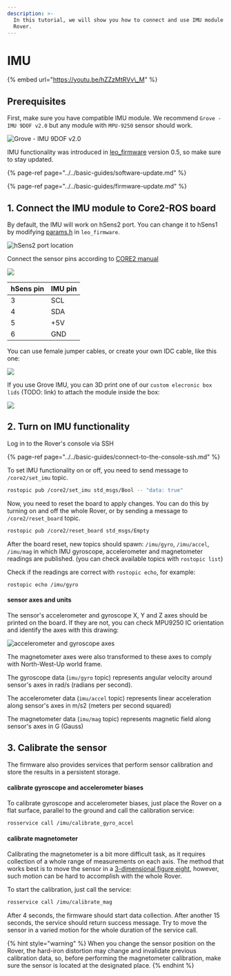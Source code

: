 ```yaml
---
description: >-
  In this tutorial, we will show you how to connect and use IMU module on your
  Rover.
---
```


# IMU

{% embed url="https://youtu.be/hZZzMtRVv\_M" %}

## Prerequisites

First, make sure you have compatible IMU module. We recommend `Grove - IMU 9DOF v2.0` but any module with `MPU-9250` sensor should work.

![Grove - IMU 9DOF v2.0](../../.gitbook/assets/image%20%2810%29.png)

IMU functionality was introduced in [leo\_firmware](https://github.com/LeoRover/leo_firmware/releases) version 0.5, so make sure to stay updated.

{% page-ref page="../../basic-guides/software-update.md" %}

{% page-ref page="../../basic-guides/firmware-update.md" %}

## 1. Connect the IMU module to Core2-ROS board

By default, the IMU will work on hSens2 port. You can change it to hSens1 by modifying [params.h](https://github.com/LeoRover/leo_firmware/blob/master/params.h) in `leo_firmware`. 

![hSens2 port location](../../.gitbook/assets/hsens2.png)

Connect the sensor pins according to [CORE2 manual](https://husarion.com/manuals/core2/#hsensor)

![](../../.gitbook/assets/image%20%2823%29.png)

| hSens pin | IMU pin |
| :--- | :--- |
| 3 | SCL |
| 4 | SDA |
| 5 | +5V |
| 6 | GND |

You can use female jumper cables, or create your own IDC cable, like this one:

![](../../.gitbook/assets/img_20191008_131640.jpg)

If you use Grove IMU, you can 3D print one of our `custom elecronic box lids` \(TODO: link\) to attach the module inside the box:

![](../../.gitbook/assets/image%20%2821%29.png)

## 2. Turn on IMU functionality

Log in to the Rover's console via SSH

{% page-ref page="../../basic-guides/connect-to-the-console-ssh.md" %}

To set IMU functionality on or off, you need to send message to `/core2/set_imu` topic.

```bash
rostopic pub /core2/set_imu std_msgs/Bool -- "data: true"
```

Now, you need to reset the board to apply changes. You can do this by turning on and off the whole Rover, or by sending a message to `/core2/reset_board` topic.

```bash
rostopic pub /core2/reset_board std_msgs/Empty
```

After the board reset, new topics should spawn: `/imu/gyro`, `/imu/accel`,  `/imu/mag` in which IMU gyroscope, accelerometer and magnetometer readings are published. \(you can check available topics with `rostopic list`\)

Check if the readings are correct with `rostopic echo`, for example:

```text
rostopic echo /imu/gyro
```

#### sensor axes and units

The sensor's accelerometer and gyroscope X, Y and Z axes should be printed on the board. If they are not, you can check MPU9250 IC orientation and identify the axes with this drawing:

![accelerometer and gyroscope axes](../../.gitbook/assets/image%20%2846%29.png)

The magnetometer axes were also transformed to these axes to comply with North-West-Up world frame.

The gyroscope data \(`imu/gyro` topic\) represents angular velocity around sensor's axes in rad/s \(radians per second\).

The accelerometer data \(`imu/accel` topic\) represents linear acceleration along sensor's axes in m/s2 \(meters per second squared\)

The magnetometer data \(`imu/mag` topic\) represents magnetic field along sensor's axes in G \(Gauss\)

## 3. Calibrate the sensor

The firmware also provides services that perform sensor calibration and store the results in a persistent storage.

#### calibrate gyroscope and accelerometer biases

To calibrate gyroscope and accelerometer biases, just place the Rover on a flat surface, parallel to the ground and call the calibration service:

```bash
rosservice call /imu/calibrate_gyro_accel
```

#### calibrate magnetometer

Calibrating the magnetometer is a bit more difficult task, as it requires collection of a whole range of measurements on each axis. The method that works best is to move the sensor in a [3-dimensional figure eight](https://www.youtube.com/watch?v=zrEzMggOnFQ), however, such motion can be hard to accomplish with the whole Rover. 

To start the calibration, just call the service:

```bash
rosservice call /imu/calibrate_mag
```

After 4 seconds, the firmware should start data collection. After another 15 seconds, the service should return success message. Try to move the sensor in a varied motion for the whole duration of the service call.

{% hint style="warning" %}
When you change the sensor position on the Rover, the hard-iron distortion may change and invalidate previous calibration data, so, before performing the magnetometer calibration, make sure the sensor is located at the designated place.
{% endhint %}

